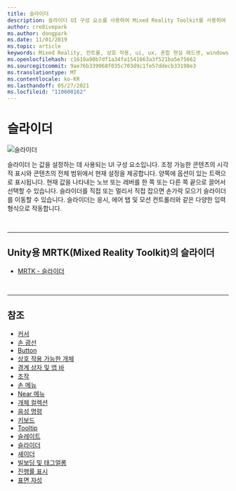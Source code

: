 ```yaml
---
title: 슬라이더
description: 슬라이더 UI 구성 요소를 사용하여 Mixed Reality Toolkit를 사용하여 트랙에서 노브 또는 레버를 이동하여 값을 설정하는 방법을 알아봅니다.
author: cre8ivepark
ms.author: dongpark
ms.date: 11/01/2019
ms.topic: article
keywords: Mixed Reality, 컨트롤, 상호 작용, ui, ux, 혼합 현실 헤드셋, windows mixed reality 헤드셋, 가상 현실 헤드셋, HoloLens, 슬라이더, MRTK, Mixed Reality Toolkit
ms.openlocfilehash: c1619a90b7df1a34fa1541663a3f521ba5e75662
ms.sourcegitcommit: 9ae76b339968f035c703d9c1fe57ddecb33198e3
ms.translationtype: MT
ms.contentlocale: ko-KR
ms.lasthandoff: 05/27/2021
ms.locfileid: "110600162"
---
```

# <a name="slider"></a>슬라이더

![슬라이더](images/UX_Hero_Slider.jpg)

슬라이더 는 값을 설정하는 데 사용되는 UI 구성 요소입니다. 조정 가능한 콘텐츠의 시각적 표시와 콘텐츠의 전체 범위에서 현재 설정을 제공합니다. 양쪽에 옵션이 있는 트랙으로 표시됩니다. 현재 값을 나타내는 노브 또는 레버를 한 쪽 또는 다른 쪽 끝으로 끌어서 선택할 수 있습니다. 슬라이더를 직접 또는 멀리서 직접 잡으면 손가락 모으기 슬라이더를 이동할 수 있습니다. 슬라이더는 응시, 에어 탭 및 모션 컨트롤러와 같은 다양한 입력 형식으로 작동합니다.

<br>

---

## <a name="slider-in-mrtk-mixed-reality-toolkit-for-unity"></a>Unity용 MRTK(Mixed Reality Toolkit)의 슬라이더

* [MRTK - 슬라이더](/windows/mixed-reality/mrtk-unity/features/ux-building-blocks/sliders)

<br>

---

## <a name="see-also"></a>참조

* [커서](cursors.md)
* [손 광선](point-and-commit.md)
* [Button](button.md)
* [상호 작용 가능한 개체](interactable-object.md)
* [경계 상자 및 앱 바](app-bar-and-bounding-box.md)
* [조작](direct-manipulation.md)
* [손 메뉴](hand-menu.md)
* [Near 메뉴](near-menu.md)
* [개체 컬렉션](object-collection.md)
* [음성 명령](voice-input.md)
* [키보드](keyboard.md)
* [Tooltip](tooltip.md)
* [슬레이트](slate.md)
* [슬라이더](slider.md)
* [셰이더](shader.md)
* [빌보딩 및 태그얼롱](billboarding-and-tag-along.md)
* [진행률 표시](progress.md)
* [표면 자성](surface-magnetism.md)